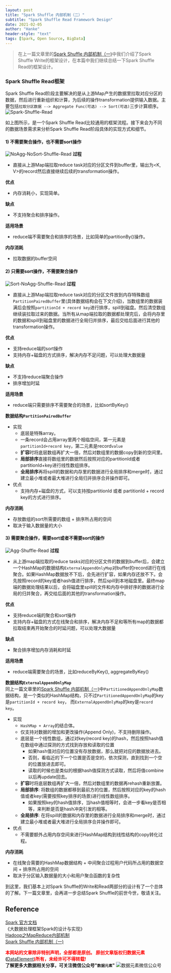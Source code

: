 ```yaml
---
layout: post
title: "Spark Shuffle 内部机制（二）"
subtitle: "Spark Shuffle Read Framework Design"
date: 2021-02-05
author: "Hanke"
header-style: "text"
tags: [Spark, Open Source, BigData]
---
```

> 在上一篇文章里的[Spark Shuffle 内部机制（一)][1]中我们介绍了Spark Shuffle Write的框架设计，在本篇中我们继续总结一下Spark Shuffle Read的框架设计。   

### Spark Shuffle Read框架
Spark Shuffle Read阶段主要解决的是从上游Map产生的数据里拉取对应分区的数据，然后进行重新组织和计算，为后续的操作transformation提供输入数据。主要包括`拉取分区数据 --> Aggregate Func(可选) --> Sort(可选)`三步计算顺序。 
![Spark-Shuffle-Read](/img/spark/shuffle/Spark_Shuffle_Read.png)

如上图所示，是一个Spark Shuffle Read比较通用的框架流程。接下来会为不同的数据场景需求来分析Spark Shuffle Read阶段具体的实现方式和细节。

#### 1) 不需要聚合操作，也不需要sort操作
![NoAgg-NoSort-Shuffle-Read](/img/spark/shuffle/NoAgg_NoSort_in_Shuffle_Read.png)
**过程**  
* 直接从上游Map端拉取reduce task对应的分区文件到buffer里，输出为<K, V>的record然后直接继续后续的transformation操作。  

**优点** 
* 内存消耗小，实现简单。

**缺点**
* 不支持聚合和排序操作。

**适用场景** 
* reduce端不需要聚合和排序的场景，比如简单的partitionBy()操作。

**内存消耗** 
* 拉取数据的buffer空间

#### 2) 只需要sort操作，不需要聚合操作
![Sort-NoAgg-Shuffle-Read](/img/spark/shuffle/Sort_NoAgg_in_Shuffle_Read.png)
**过程**  
* 直接从上游Map端拉取reduce task对应的分区文件放到内存特殊数组`PartitionPairedBuffer`里(具体数据结构会在下文介绍)，当数组里的数据装满后会按照`partitionId + record key`进行排序，spill到磁盘。然后清空数组继续装拉取过来的数据。当所有从map端拉取的数据都处理完后，会将内存里的数据和spill到磁盘里的数据进行全局归并排序，最后交给后面进行其他的transformation操作。

**优点** 
* 支持reduce端的sort操作
* 支持内存+磁盘的方式排序，解决内存不足问题，可以处理大数据量

**缺点**
* 不支持reduce端聚合操作
* 排序增加时延

**适用场景** 
* reduce端只需要排序不需要聚合的场景，比如sortByKey()

**数据结构`PartitionPairedBuffer`**  
* 实现
    * 底层是特殊array。
    * 一条record会占用array里两个相临空间，第一元素是`partitionId+record key`，第二元素是record`value`
    * **扩容**时将底层数组再扩大一倍，然后对数组里的数据copy到新的空间里。
    * **局部排序**直接将数组里的数据然后按照对应的partitionId或者partitionId+key进行线性数组排序。
    * **全局排序**再将spill的数据和内存里的数据进行全局排序和merge时，通过建立最小堆或者最大堆进行全局归并排序合并操作即可。
* 优点
    * 支持内存+磁盘的方式，可以支持按partitionId 或者 partitionId + record key的方式进行排序。  

**内存消耗** 
* 存放数组的sort所需要的数组 + 排序所占用的空间
* 取决于输入数据量的大小

#### 3) 需要聚合操作，需要sort或者不需要sort的操作
![Agg-Shuffle-Read](/img/spark/shuffle/Agg_in_Shuffle_Read.png)
**过程**  
* 从上游map端拉取的reduce tasks对应的分区文件的数据到buffer后，会建立一个HashMap的数据结构`ExternalAppendOnlyMap`对buffer的record进行在线聚合。如果HashMap数据放不下后，会先进行扩容，如果内存还放不下。会先按照record的key或者hash值进行排序，然后spill到本地磁盘里。最终map端的数据处理结果以后，会将磁盘里spill的文件和内存中排好序的数据进行全局的归并聚合，再交给后面的其他的transformation操作。

**优点** 
* 支持reduce端的聚合和sort操作
* 支持内存+磁盘的方式在线聚合和排序，解决内存不足和等所有map的数据都拉取结束再开始聚合的时延问题，可以处理大数据量

**缺点**
* 聚合排序增加内存消耗和时延

**适用场景** 
* reduce端需要聚合的场景，比如reduceByKey(), aggregateByKey()

**数据结构`ExternalAppendOnlyMap`**  
同上一篇文章里的[Spark Shuffle 内部机制（一)](https://dataelement.top/2021/02/03/spark-shuffle-internal-part-i/)中`PartitionedAppendOnlyMap`数据结构，是一个类似的HashMap结构，只不过`PartitionedAppendOnlyMap`的key是`partitionId + record key`， 而`ExternalAppendOnlyMap`的key是`record key`。

* 实现
    * `HashMap + Array`的结合体。
    * 仅支持对数据的增加和更改操作(Append Only)，不支持删除操作。
    * 底层是一个线性数组，通过对key(record key)的hash，然后按照hash值在数组中通过探测的方式找到存放和读取的位置
        * 如果hash值对应的位置没有存放数据，那么就把对应的数据放进去。
        * 否则，看临近的下一个位置是否是空的，依次探测，直到找到一个空的位置放进去即可。
        * 读取的时候也是类似的根据hash值探测方式读取，然后将值combine以后再update回去。
    * **扩容**时将底层数组再扩大一倍，然后对数组里的数据再rehash重新放置。
    * **局部排序**: 将数组的数据都移到最前方的位置，然后按照对应的key的hash值或者key(需要按照key排序的场景)进行线性数组排序。
        * 如果按照key的hash值排序，当hash值相等时，会进一步看key是否相等，来判断是否是hash冲突引发的相等。  
    * **全局排序**: 在将spill的数据和内存里的数据进行全局排序和merge时，通过建立最小堆或者最大堆进行全局排序合并操作即可。
* 优点
    * 不需要额外占用内存空间来进行HashMap结构到线性结构的copy转化过程。

**内存消耗** 
* 在线聚合需要的HashMap数据结构 + 中间聚合过程用户代码所占用的数据空间 + 排序所占用的空间
* 取决于分区输入数据量的大小和用户聚合函数的复杂性

到这里，我们基本上对Spark Shuffle的Write和Read两部分的设计有了一个总体的了解。下一篇文章里，会再进一步总结Spark Shuffle的前世今世，敬请关注。

## Reference
[Spark 官方文档](https://spark.apache.org/docs/latest/rdd-programming-guide.html#shuffle-operations)  
《大数据处理框架Spark的设计与实现》  
[Hadoop之MapReduce内部机制](https://dataelement.top/2021/01/04/MapReduce-in-Hadoop/)  
[Spark Shuffle 内部机制（一)][1]

[1]:https://dataelement.top/2021/02/03/spark-shuffle-internal-part-i


<b><font color="red">本网站的文章除非特别声明，全部都是原创。
原创文章版权归数据元素</font>(</b>[DataElement](https://www.dataelement.top)<b><font color="red">)所有，未经许可不得转载!</font></b>  
**了解更多大数据相关分享，可关注微信公众号"`数据元素`"**
![数据元素微信公众号](/img/dataelement.gif)

